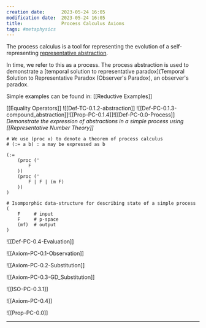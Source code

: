 ```yaml
---
creation date:		2023-05-24 16:05
modification date:	2023-05-24 16:05
title: 				Process Calculus Axioms
tags: #metaphysics
---
```


The process calculus is a tool for representing the evolution of a self-representing [representative abstraction](Def-TC-0.0-representative_abstraction).

In time, we refer to this as a process. The process abstraction is used to demonstrate a [temporal solution to representative paradox](Temporal Solution to Representative Paradox (Observer's Paradox), an observer's paradox.

Simple examples can be found in: [[Reductive Examples]]

[[Equality Operators]]
![[Def-TC-0.1.2-abstraction]]
![[Def-PC-0.1.3-compound_abstraction]]![[Prop-PC-0.1.4]]![[Def-PC-0.0-Process]]
*Demonstrate the expression of abstractions in a simple process using [[Representative Number Theory]]*
```
# We use (proc x) to denote a theorem of process calculus
# (:= a b) : a may be expressed as b

(:=
	(proc (' 
		F
	))
	(proc (' 
		F | F | (m F)
	))
)

# Isomporphic data-structure for describing state of a simple process
(
	F     # input
	F     # p-space
	(mf)  # output
)
```

![[Def-PC-0.4-Evaluation]]

![[Axiom-PC-0.1-Observation]]

![[Axiom-PC-0.2-Substitution]]

![[Axiom-PC-0.3-GD_Substitution]]

![[ISO-PC-0.3.1]]

![[Axiom-PC-0.4]]

![[Prop-PC-0.0]]

---
[^1]:: [[Tasks Related to the development of the Process Calculus]]
[^2]:: [[Notes Related to the development of the Process Calculus]] 
[^4]: [[Tasks related to computational metaphysics]]
[^3]: [[Notes related to computational metaphysics]]
[^4]:: [[Reductive Examples]]